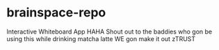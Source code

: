 # brainspace-repo
Interactive Whiteboard App 
HAHA 
Shout out to the baddies who gon be using this while drinking matcha latte
WE gon make it out
zTRUST 
